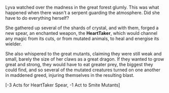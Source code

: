Lyva watched over the madness in the great forest glumly. This was what happened when there wasn't a serpent guarding the atmosphere. Did she have to do everything herself?    

She gathered up several of the shards of crystal, and with them, forged a new spear, an enchanted weapon, the **HeartTaker**, which would channel any magic from its cuts, or from mutated animals, to heal and energise its wielder.    

She also whispered to the great mutants, claiming they were still weak and small, barely the size of her claws as a great dragon. If they wanted to grow great and strong, they would have to eat greater prey, the biggest they could find, and so several of the mutated creatures turned on one another in maddened greed, injuring themselves in the resulting blast.     

[-3 Acts for HeartTaker Spear, -1 Act to Smite Mutants]